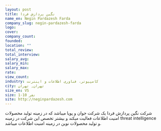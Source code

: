 ```yaml
---
layout: post
title: نگین پردازش فردا
name_en: Negin Pardazesh Farda
company_slug: negin-pardazesh-farda
logo: 
cover: 
company_count:
founded:
location: ""
total_review: 
total_interview: 
salary_avg: 
salary_min: 
salary_max: 
rate: 
view_count: 
industry: کامپیوتر، فناوری اطلاعات و اینترنت
city: تهران, تهران
size_en: VS
size: 1-10 نفر
site: http://neginpardazesh.com
---
```


شرکت نگین پردازش فردا یک شرکت جوان و پویا میباشد که در زمینه تولید محصولات امنیت اطلاعات فعالیت میکند و بیشتر تخصص این شرکت در زمینه threat intelligence و تولید محصولات نوین در زمینه امنیت اطلاعات میباشد.
